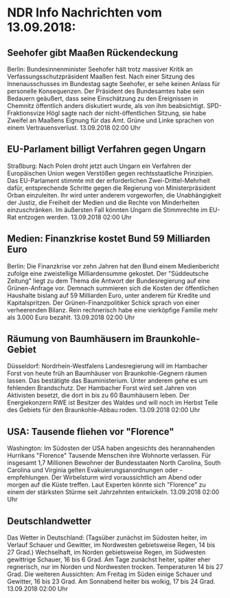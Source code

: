 # NDR Info Nachrichten vom 13.09.2018:


## Seehofer gibt Maaßen Rückendeckung
Berlin: Bundesinnenminister Seehofer hält trotz massiver Kritik an Verfassungsschutzpräsident Maaßen fest. Nach einer Sitzung des Innenausschusses im Bundestag sagte Seehofer, er sehe keinen Anlass für personelle Konsequenzen. Der Präsident des Bundesamtes habe sein Bedauern geäußert, dass seine Einschätzung zu den Ereignissen in Chemnitz öffentlich anders diskutiert wurde, als von ihm beabsichtigt. SPD-Fraktionsvize Högl sagte nach der nicht-öffentlichen Sitzung, sie habe Zweifel an Maaßens Eignung für das Amt. Grüne und Linke sprachen von einem Vertrauensverlust. 13.09.2018 02:00 Uhr 

## EU-Parlament billigt Verfahren gegen Ungarn
Straßburg: 	Nach Polen droht jetzt auch Ungarn ein Verfahren der Europäischen Union wegen Verstößen gegen rechtsstaatliche Prinzipien. Das EU-Parlament stimmte mit der erforderlichen Zwei-Drittel-Mehrheit dafür, entsprechende Schritte gegen die Regierung von Ministerpräsident Orban einzuleiten. Ihr wird unter anderem vorgeworfen, die Unabhängigkeit der Justiz, die Freiheit der Medien und die Rechte von Minderheiten einzuschränken. Im äußersten Fall könnten Ungarn die Stimmrechte im EU-Rat entzogen werden. 13.09.2018 02:00 Uhr 

## Medien: Finanzkrise kostet Bund 59 Milliarden Euro
Berlin: Die Finanzkrise vor zehn Jahren hat den Bund einem Medienbericht zufolge eine zweistellige Milliardensumme gekostet. Der "Süddeutsche Zeitung" liegt zu dem Thema die Antwort der Bundesregierung auf eine Grünen-Anfrage vor. Demnach summieren sich die Kosten der öffentlichen Haushalte bislang auf 59 Milliarden Euro, unter anderem für Kredite und Kapitalspritzen. Der Grünen-Finanzpolitiker Schick sprach von einer verheerenden Bilanz. Rein rechnerisch habe eine vierköpfige Familie mehr als 3.000 Euro bezahlt. 13.09.2018 02:00 Uhr 

## Räumung von Baumhäusern im Braunkohle-Gebiet
Düsseldorf:	Nordrhein-Westfalens Landesregierung will im Hambacher Forst von heute früh an Baumhäuser von Braunkohle-Gegnern räumen lassen. Das bestätigte das Bauministerium. Unter anderem gehe es um fehlenden Brandschutz. Der Hambacher Forst wird seit Jahren von Aktivisten besetzt, die dort in bis zu 60 Baumhäusern leben. Der Energiekonzern RWE ist Besitzer des Waldes und will noch im Herbst Teile des Gebiets für den Braunkohle-Abbau roden. 13.09.2018 02:00 Uhr 

## USA: Tausende fliehen vor "Florence"
Washington: 	Im Südosten der USA haben angesichts des herannahenden Hurrikans "Florence" Tausende Menschen ihre Wohnorte verlassen. Für insgesamt 1,7 Millionen Bewohner der Bundesstaaten North Carolina, South Carolina und Virginia gelten Evakuierungsanordnungen oder -empfehlungen. Der Wirbelsturm wird voraussichtlich am Abend oder morgen auf die Küste treffen. Laut Experten könnte sich "Florence" zu einem der stärksten Stürme seit Jahrzehnten entwickeln. 13.09.2018 02:00 Uhr 

## Deutschlandwetter
Das Wetter in Deutschland:
(Tagsüber zunächst im Südosten heiter, im Verlauf Schauer und Gewitter, im Nordwesten gebietsweise Regen, 14 bis 27 Grad.) Wechselhaft, im Norden gebietsweise Regen, im Südwesten gewittrige Schauer, 16 bis 6 Grad. Am Tage zunächst heiter, später eher regnerisch, nur im Norden und Nordwesten trocken. Temperaturen 14 bis 27 Grad. Die weiteren Aussichten: Am Freitag im Süden einige Schauer und Gewitter, 16 bis 23 Grad. Am Sonnabend heiter bis wolkig, 17 bis 24 Grad. 13.09.2018 02:00 Uhr 
